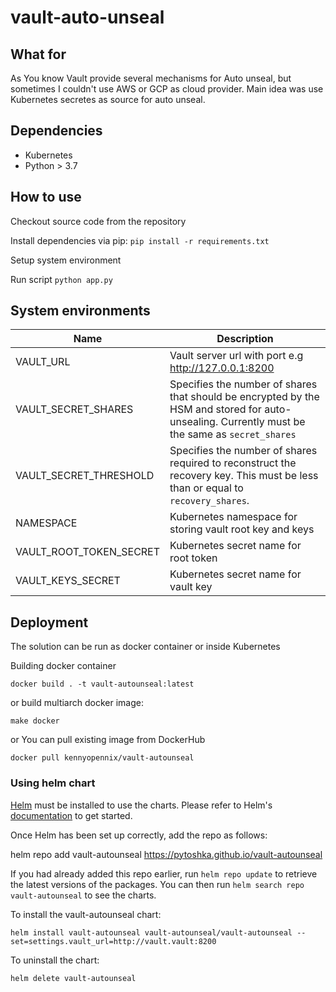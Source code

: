 # vault-auto-unseal

## What for

As You know Vault provide several mechanisms for Auto unseal,
but sometimes I couldn't use AWS or GCP as cloud provider.
Main idea was use Kubernetes secretes as source for auto unseal.

## Dependencies

- Kubernetes
- Python > 3.7

## How to use

Checkout source code from the repository

Install dependencies  via pip: `pip install -r requirements.txt`

Setup system environment

Run script `python app.py`

## System environments

| Name                    | Description                                                  |
| ----------------------- | ------------------------------------------------------------ |
| VAULT_URL               | Vault server url with port e.g http://127.0.0.1:8200         |
| VAULT_SECRET_SHARES     | Specifies the number of shares that should be encrypted by the HSM and stored for auto-unsealing. Currently must be the same as `secret_shares` |
| VAULT_SECRET_THRESHOLD  | Specifies the number of shares required to reconstruct the recovery key. This must be less than or equal to `recovery_shares`. |
| NAMESPACE               | Kubernetes namespace for storing vault root key and keys     |
| VAULT_ROOT_TOKEN_SECRET | Kubernetes secret name for root token                        |
| VAULT_KEYS_SECRET       | Kubernetes secret name for vault key                         |

## Deployment

The solution can be run as docker container or inside Kubernetes

Building docker container

```shell
docker build . -t vault-autounseal:latest

```
or build multiarch docker image:

```shell
make docker
```

or You can pull existing image from DockerHub

```shell
docker pull kennyopennix/vault-autounseal
```

### Using helm chart

[Helm](https://helm.sh) must be installed to use the charts.  Please refer to
Helm's [documentation](https://helm.sh/docs) to get started.

Once Helm has been set up correctly, add the repo as follows:

  helm repo add vault-autounseal https://pytoshka.github.io/vault-autounseal

If you had already added this repo earlier, run `helm repo update` to retrieve
the latest versions of the packages.  You can then run `helm search repo
vault-autounseal` to see the charts.

To install the vault-autounseal chart:

    helm install vault-autounseal vault-autounseal/vault-autounseal --set=settings.vault_url=http://vault.vault:8200

To uninstall the chart:

    helm delete vault-autounseal
